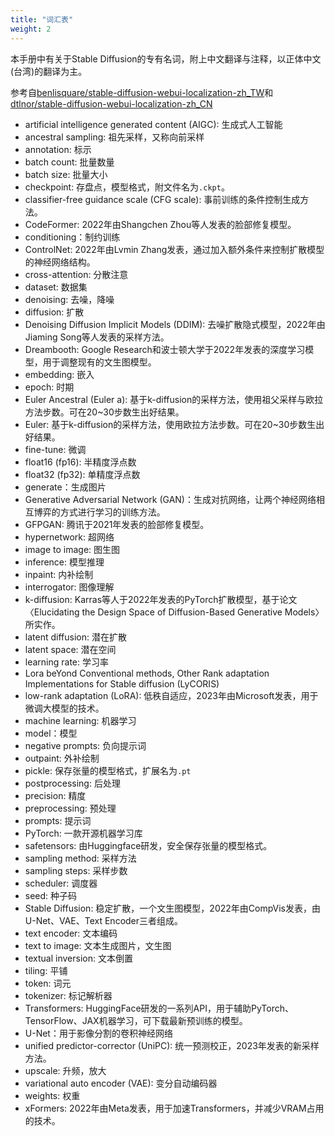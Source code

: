 ```yaml
---
title: "词汇表"
weight: 2
---
```


本手册中有关于Stable Diffusion的专有名词，附上中文翻译与注释，以正体中文(台湾)的翻译为主。

参考自[benlisquare/stable-diffusion-webui-localization-zh_TW](https://github.com/benlisquare/stable-diffusion-webui-localization-zh_TW)和[dtlnor/stable-diffusion-webui-localization-zh_CN](https://github.com/dtlnor/stable-diffusion-webui-localization-zh_CN)

- artificial intelligence generated content (AIGC): 生成式人工智能
- ancestral sampling: 祖先采样，又称向前采样
- annotation: 标示
- batch count: 批量数量
- batch size: 批量大小
- checkpoint: 存盘点，模型格式，附文件名为`.ckpt`。
- classifier-free guidance scale (CFG scale): 事前训练的条件控制生成方法。
- CodeFormer: 2022年由Shangchen Zhou等人发表的脸部修复模型。
- conditioning：制约训练
- ControlNet: 2022年由Lvmin Zhang发表，通过加入额外条件来控制扩散模型的神经网络结构。
- cross-attention: 分散注意
- dataset: 数据集
- denoising: 去噪，降噪
- diffusion: 扩散
- Denoising Diffusion Implicit Models (DDIM): 去噪扩散隐式模型，2022年由Jiaming Song等人发表的采样方法。
- Dreambooth: Google Research和波士顿大学于2022年发表的深度学习模型，用于调整现有的文生图模型。
- embedding: 嵌入
- epoch: 时期
- Euler Ancestral (Euler a): 基于k-diffusion的采样方法，使用祖父采样与欧拉方法步数。可在20~30步数生出好结果。
- Euler: 基于k-diffusion的采样方法，使用欧拉方法步数。可在20~30步数生出好结果。
- fine-tune: 微调
- float16 (fp16): 半精度浮点数
- float32 (fp32): 单精度浮点数
- generate：生成图片
- Generative Adversarial Network (GAN)：生成对抗网络，让两个神经网络相互博弈的方式进行学习的训练方法。
- GFPGAN: 腾讯于2021年发表的脸部修复模型。
- hypernetwork: 超网络
- image to image: 图生图
- inference: 模型推理
- inpaint: 内补绘制
- interrogator: 图像理解
- k-diffusion: Karras等人于2022年发表的PyTorch扩散模型，基于论文〈Elucidating the Design Space of Diffusion-Based Generative Models〉所实作。
- latent diffusion: 潜在扩散
- latent space: 潜在空间
- learning rate: 学习率
- Lora beYond Conventional methods, Other Rank adaptation Implementations for Stable diffusion (LyCORIS)
- low-rank adaptation (LoRA): 低秩自适应，2023年由Microsoft发表，用于微调大模型的技术。
- machine learning: 机器学习
- model：模型
- negative prompts: 负向提示词
- outpaint: 外补绘制
- pickle: 保存张量的模型格式，扩展名为`.pt`
- postprocessing: 后处理
- precision: 精度
- preprocessing: 预处理
- prompts: 提示词
- PyTorch: 一款开源机器学习库
- safetensors: 由Huggingface研发，安全保存张量的模型格式。
- sampling method: 采样方法
- sampling steps: 采样步数
- scheduler: 调度器
- seed: 种子码
- Stable Diffusion: 稳定扩散，一个文生图模型，2022年由CompVis发表，由U-Net、VAE、Text Encoder三者组成。
- text encoder: 文本编码
- text to image: 文本生成图片，文生图
- textual inversion: 文本倒置
- tiling: 平铺
- token: 词元
- tokenizer: 标记解析器
- Transformers: HuggingFace研发的一系列API，用于辅助PyTorch、TensorFlow、JAX机器学习，可下载最新预训练的模型。
- U-Net：用于影像分割的卷积神经网络
- unified predictor-corrector (UniPC): 统一预测校正，2023年发表的新采样方法。
- upscale: 升频，放大
- variational auto encoder (VAE): 变分自动编码器
- weights: 权重
- xFormers: 2022年由Meta发表，用于加速Transformers，并减少VRAM占用的技术。
